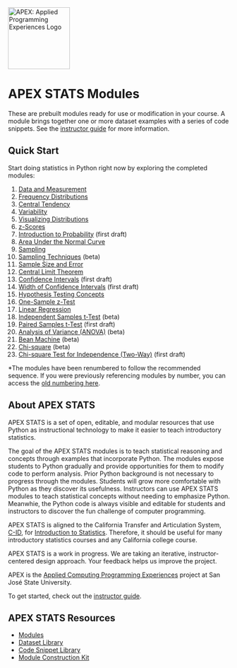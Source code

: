 <img src="https://github.com/vectrlab/apex-stats-modules/raw/main/images/APEX_logo.png" alt="APEX: Applied Programming Experiences Logo" style="height:10em;">

# APEX STATS Modules

These are prebuilt modules ready for use or modification in your course. A module brings together one or more dataset examples with a series of code snippets. See the <a href="https://colab.research.google.com/github/vectrlab/apex-stats-modules/blob/main/Instructor_Guide.ipynb">instructor guide</a> for more information.

## Quick Start

Start doing statistics in Python right now by exploring the completed modules:

1. <a href="https://colab.research.google.com/github/vectrlab/apex-stats-modules/blob/main/Data_and_Measurement.ipynb">Data and Measurement</a>
2. <a href="https://colab.research.google.com/github/vectrlab/apex-stats-modules/blob/main/Frequency_Distributions.ipynb">Frequency Distributions</a>
3. <a href="https://colab.research.google.com/github/vectrlab/apex-stats-modules/blob/main/Central_Tendency.ipynb">Central Tendency</a>
4. <a href="https://colab.research.google.com/github/vectrlab/apex-stats-modules/blob/main/Variability.ipynb">Variability</a>
5. <a href="https://colab.research.google.com/github/vectrlab/apex-stats-modules/blob/main/Visualizing_Distributions.ipynb">Visualizing Distributions</a>  
6. <a href="https://colab.research.google.com/github/vectrlab/apex-stats-modules/blob/main/z_Scores.ipynb">z-Scores</a>
7. <a href="https://colab.research.google.com/github/vectrlab/apex-stats-modules/blob/main/Intro_to_Probability.ipynb">Introduction to Probability</a> (first draft)
8. <a href="https://colab.research.google.com/github/vectrlab/apex-stats-modules/blob/main/Area_Under_the_Normal_Curve.ipynb">Area Under the Normal Curve</a>
9. <a href="https://colab.research.google.com/github/vectrlab/apex-stats-modules/blob/main/Sampling.ipynb">Sampling</a>
10. <a href="https://colab.research.google.com/github/vectrlab/apex-stats-modules/blob/main/Sampling_Techniques.ipynb">Sampling Techniques</a> (beta)
11. <a href="https://colab.research.google.com/github/vectrlab/apex-stats-modules/blob/main/Sample_Size_and_Error.ipynb">Sample Size and Error</a>
12. <a href="https://colab.research.google.com/github/vectrlab/apex-stats-modules/blob/main/Central_Limit_Theorem.ipynb">Central Limit Theorem</a>
13. <a href="https://colab.research.google.com/github/vectrlab/apex-stats-modules/blob/main/Confidence_Intervals.ipynb">Confidence Intervals</a> (first draft)
14. <a href="https://colab.research.google.com/github/vectrlab/apex-stats-modules/blob/main/Confidence_Interval_Width.ipynb">Width of Confidence Intervals</a> (first draft)
15. <a href="https://colab.research.google.com/github/vectrlab/apex-stats-modules/blob/main/Hypothesis_Testing_Concepts.ipynb">Hypothesis Testing Concepts</a>
16. <a href="https://colab.research.google.com/github/vectrlab/apex-stats-modules/blob/main/Hypothesis_Testing_One_Sample_z_Test.ipynb">One-Sample z-Test</a>
17. <a href="https://colab.research.google.com/github/vectrlab/apex-stats-modules/blob/main/Linear_Regression.ipynb">Linear Regression</a>
18. <a href="https://colab.research.google.com/github/vectrlab/apex-stats-modules/blob/main/Independent_Samples_t_Test.ipynb">Independent Samples t-Test</a> (beta)
19. <a href="https://colab.research.google.com/github/vectrlab/apex-stats-modules/blob/main/Paired_Samples_t_Test.ipynb">Paired Samples t-Test</a> (first draft)
20. <a href="https://colab.research.google.com/github/vectrlab/apex-stats-modules/blob/main/ANOVA.ipynb">Analysis of Variance (ANOVA)</a> (beta)
21. <a href="https://colab.research.google.com/github/vectrlab/apex-stats-modules/blob/main/Bean_Machine.ipynb">Bean Machine</a> (beta)
22. <a href="https://colab.research.google.com/github/vectrlab/apex-stats-modules/blob/main/Chi_Square.ipynb">Chi-square</a> (beta)
23. <a href="https://colab.research.google.com/github/vectrlab/apex-stats-modules/blob/main/Two_Way_Chi_Square.ipynb">Chi-square Test for Independence (Two-Way)</a> (first draft)

*The modules have been renumbered to follow the recommended sequence. If you were previously referencing modules by number, you can access the <a href="https://github.com/vectrlab/apex-stats-modules/blob/0d9b65d4a7c7f1285f798088b1474d137966c219/README.md">old numbering here</a>.
    
## About APEX STATS

APEX STATS is a set of open, editable, and modular resources that use Python as instructional technology to make it easier to teach introductory statistics.

The goal of the APEX STATS modules is to teach statistical reasoning and concepts through examples that incorporate Python. The modules expose students to Python gradually and provide opportunities for them to modify code to perform analysis. Prior Python background is not necessary to progress through the modules. Students will grow more comfortable with Python as they discover its usefulness. Instructors can use APEX STATS modules to teach statistical concepts without needing to emphasize Python. Meanwhie, the Python code is always visible and editable for students and instructors to discover the fun challenge of computer programming.

APEX STATS is aligned to the California Transfer and Articulation System, <a href="https://www.c-id.net">C-ID</a>, for <a href="https://www.c-id.net/descriptors/final/show/365">Introduction to Statistics</a>. Therefore, it should be useful for many introductory statistics courses and any California college course. 

APEX STATS is a work in progress. We are taking an iterative, instructor-centered design approach. Your feedback helps us improve the project.

APEX is the <a href="https://sjsu.edu/apex/">Applied Computing Programming Experiences</a> project at San Jos&eacute; State University.

To get started, check out the <a href="https://colab.research.google.com/github/vectrlab/apex-stats-modules/blob/main/Instructor_Guide.ipynb">instructor guide</a>.

## APEX STATS Resources
- <a href="https://github.com/vectrlab/apex-stats-modules/">Modules</a>
- <a href="https://github.com/vectrlab/apex-stats-datasets/">Dataset Library</a>
- <a href="https://github.com/vectrlab/apex-stats-snippets/">Code Snippet Library</a>
- <a href="https://colab.research.google.com/github/vectrlab/apex-stats-modules/blob/main/Module_Construction_Kit.ipynb">Module Construction Kit</a>

